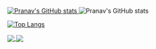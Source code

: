 [![Pranav's GitHub stats](https://github-readme-stats.vercel.app/api?username=Pranav-Rai&count_private=true)
](https://github.com/Pranav-Rai/github-readme-stats)
![Pranav's GitHub stats](https://github-readme-stats.vercel.app/api?username=Pranav-Rai&show_icons=true&theme=radical)
<!-- [![Readme Card](https://github-readme-stats.vercel.app/api/pin/?username=Pranav-Rai&repo=github-readme-stats)](https://github.com/Pranav-Rai/github-readme-stats) -->
[![Top Langs](https://github-readme-stats.vercel.app/api/top-langs/?username=Pranav-Rai)](https://github.com/Pranav-Rai/github-readme-stats)
 
 
 <a href="https://github.com/Pranav-Rai/github-readme-stats">
  <img align="center" src="https://github-readme-stats.vercel.app/api/pin/?username=Pranav-Rai&repo=github-readme-stats" />
</a>
<a href="https://github.com/Pranav-Rai/convoychat">
  <img align="center" src="https://github-readme-stats.vercel.app/api/pin/?username=Pranav-Rai&repo=convoychat" />
</a>

